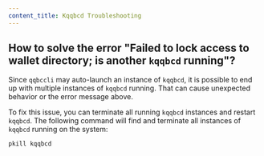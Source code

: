 ```yaml
---
content_title: Kqqbcd Troubleshooting
---
```


## How to solve the error "Failed to lock access to wallet directory; is another `kqqbcd` running"?

Since `qqbccli` may auto-launch an instance of `kqqbcd`, it is possible to end up with multiple instances of `kqqbcd` running. That can cause unexpected behavior or the error message above.

To fix this issue, you can terminate all running `kqqbcd` instances and restart `kqqbcd`. The following command will find and terminate all instances of `kqqbcd` running on the system:

```sh
pkill kqqbcd
```
